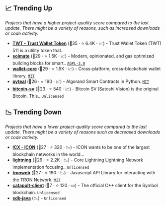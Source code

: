 ## 📈 Trending Up

_Projects that have a higher project-quality score compared to the last update. There might be a variety of reasons, such as increased downloads or code activity._

- <b><a href="https://github.com/trustwallet">TWT - Trust Wallet Token</a></b> (🥇35 ·  ⭐ 6.4K · 📈) - Trust Wallet Token (TWT) 511 is a utility token that.. <code><img src="https://git.io/J9cOd" style="display:inline;" width="13" height="13"></code>
- <b><a href="https://github.com/Rari-Capital/solmate">solmate</a></b> (🥇29 ·  ⭐ 1.5K · 📈) - Modern, opinionated, and gas optimized building blocks for smart.. <code><a href="http://bit.ly/3pwmjO5">AGPL-3.0</a></code>
- <b><a href="https://github.com/trustwallet/wallet-core">wallet-core</a></b> (🥇29 ·  ⭐ 1.5K · 📈) - Cross-platform, cross-blockchain wallet library. <code><a href="http://bit.ly/34MBwT8">MIT</a></code>
- <b><a href="https://github.com/algorand/pyteal">pyteal</a></b> (🥇26 ·  ⭐ 190 · 📈) - Algorand Smart Contracts in Python. <code><a href="http://bit.ly/34MBwT8">MIT</a></code>
- <b><a href="https://github.com/bitcoin-sv/bitcoin-sv">bitcoin-sv</a></b> (🥈23 ·  ⭐ 540 · 📈) - Bitcoin SV (Satoshi Vision) is the original Bitcoin. This.. <code>Unlicensed</code>

## 📉 Trending Down

_Projects that have a lower project-quality score compared to the last update. There might be a variety of reasons such as decreased downloads or code activity._

- <b><a href="https://github.com/icon-project">ICX - ICON</a></b> (🥈27 ·  ⭐ 320 · 📉) - ICON wants to be one of the largest blockchain networks in the world...
- <b><a href="https://github.com/ElementsProject/lightning">lightning</a></b> (🥇29 ·  ⭐ 2.2K · 📉) - Core Lightning Lightning Network implementation focusing.. <code>Unlicensed</code>
- <b><a href="https://github.com/tronprotocol/tronweb">tronweb</a></b> (🥇27 ·  ⭐ 190 · 📉) - Javascript API Library for interacting with the TRON Network. <code><a href="http://bit.ly/34MBwT8">MIT</a></code>
- <b><a href="https://github.com/symbol/catapult-client">catapult-client</a></b> (🥉7 ·  ⭐ 120 · 💤) - The official C++ client for the Symbol blockchain. <code>Unlicensed</code>
- <b><a href="{}">sdk-java</a></b> (📉) -  <code>Unlicensed</code>

